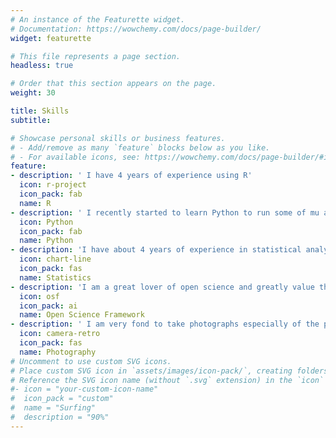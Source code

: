 ```yaml
---
# An instance of the Featurette widget.
# Documentation: https://wowchemy.com/docs/page-builder/
widget: featurette

# This file represents a page section.
headless: true

# Order that this section appears on the page.
weight: 30

title: Skills
subtitle:

# Showcase personal skills or business features.
# - Add/remove as many `feature` blocks below as you like.
# - For available icons, see: https://wowchemy.com/docs/page-builder/#icons
feature:
- description: ' I have 4 years of experience using R'
  icon: r-project
  icon_pack: fab
  name: R
- description: ' I recently started to learn Python to run some of mu analyses'
  icon: Python
  icon_pack: fab
  name: Python    
- description: 'I have about 4 years of experience in statistical analysis of different types of data'
  icon: chart-line
  icon_pack: fas
  name: Statistics
- description: 'I am a great lover of open science and greatly value their mission to increase the openness, integrity, and reproducibility in scientific research'
  icon: osf
  icon_pack: ai
  name: Open Science Framework    
- description: ' I am very fond to take photographs especially of the plants'
  icon: camera-retro
  icon_pack: fas
  name: Photography
# Uncomment to use custom SVG icons.
# Place custom SVG icon in `assets/images/icon-pack/`, creating folders if necessary.
# Reference the SVG icon name (without `.svg` extension) in the `icon` field.
#- icon = "your-custom-icon-name"
#  icon_pack = "custom"
#  name = "Surfing"
#  description = "90%"
---
```

